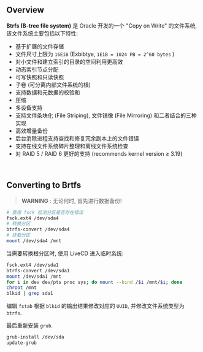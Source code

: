 ## Overview

__Btrfs (B-tree file system)__ 是 Oracle 开发的一个 "Copy on Write" 的文件系统,
该文件系统主要包括以下特性:
- 基于扩展的文件存储
- 文件尺寸上限为 `16EiB` (Exbibtye, `1EiB = 1024 PB = 2^60 bytes` )
- 对小文件和建立索引的目录的空间利用更高效
- 动态索引节点分配
- 可写快照和只读快照
- 子卷 (可分离内部文件系统的根)
- 支持数据和元数据的校验和
- 压缩
- 多设备支持
- 支持文件条块化 (File Striping), 文件镜像 (File Mirroring) 和二者结合的三种实现
- 高效增量备份
- 后台消除进程支持查找和修复冗余副本上的文件错误
- 支持在线文件系统碎片整理和离线文件系统检查
- 对 RAID 5 / RAID 6 更好的支持 (recommends kernel version ≥ 3.19)

<br>

## Converting to Brtfs

> __WARNING__ : 无论何时, 首先进行数据备份!


```sh
# 使用 fsck 检测分区是否存在错误
fsck.ext4 /dev/sda4
# 转换分区
btrfs-convert /dev/sda4
# 挂载分区
mount /dev/sda4 /mnt
```

当需要转换根分区时, 使用 LiveCD 进入临时系统:

```sh
fsck.ext4 /dev/sda1
btrfs-convert /dev/sda1
mount /dev/sda1 /mnt
for i in dev dev/pts proc sys; do mount --bind /$i /mnt/$i; done
chroot /mnt
blkid | grep sda1
```

编辑 `fstab` 根据 `blkid` 的输出结果修改对应的 `UUID`, 并修改文件系统类型为 `btrfs`.

最后重新安装 `grub`.

```sh
grub-install /dev/sda
update-grub
```

